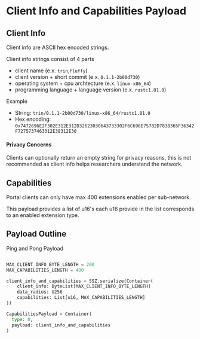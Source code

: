 # Client Info and Capabilities Payload

## Client Info 
Client info are ASCII hex encoded strings.

Client info strings consist of 4 parts
- client name (e.x. `trin`,`fluffy`)
- client version + short commit (e.x. `0.1.1-2b00d730`)
- operating system + cpu archtecture (e.x. `linux-x86_64`)
- programming language + language version (e.x. `rustc1.81.0`)

Example 
- String: `trin/0.1.1-2b00d730/linux-x86_64/rustc1.81.0`
- Hex encoding: `0x7472696E2F302E312E312D32623030643733302F6C696E75782D7838365F36342F7275737463312E38312E30`

#### Privacy Concerns
Clients can optionally return an empty string for privacy reasons, this is not recommended as client info helps researchers understand the network.

## Capabilities
Portal clients can only have max 400 extensions enabled per sub-network.

This payload provides a list of u16's each u16 provide in the list corresponds to an enabled extension type.

## Payload Outline

Ping and Pong Payload
```python

MAX_CLIENT_INFO_BYTE_LENGTH = 200
MAX_CAPABILITIES_LENGTH = 400

client_info_and_capabilities = SSZ.serialize(Container(
    client_info: ByteList[MAX_CLIENT_INFO_BYTE_LENGTH]
    data_radius: U256
    capabilities: List[u16, MAX_CAPABILITIES_LENGTH]
))

CapabilitiesPayload = Container(
  type: 0,
  payload: client_info_and_capabilities
)
```

